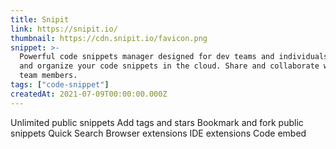 ```yaml
---
title: Snipit
link: https://snipit.io/
thumbnail: https://cdn.snipit.io/favicon.png
snippet: >-
  Powerful code snippets manager designed for dev teams and individuals. Save
  and organize your code snippets in the cloud. Share and collaborate with your
  team members.
tags: ["code-snippet"]
createdAt: 2021-07-09T00:00:00.000Z
---
```

Unlimited public snippets
Add tags and stars
Bookmark and fork public snippets
Quick Search
Browser extensions
IDE extensions
Code embed